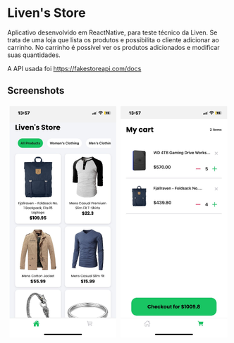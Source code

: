 # Liven's Store

Aplicativo desenvolvido em ReactNative, para teste técnico da Liven. Se trata de uma loja que lista os produtos e possibilita o cliente adicionar ao carrinho. No carrinho é possível ver os produtos adicionados e modificar suas quantidades.

A API usada foi https://fakestoreapi.com/docs

## Screenshots

<div style="display: flex;">
    <div style="flex: 50%; padding: 5px;">
        <img src="./assets/home.jpeg" alt="App Home Screenshot">
    </div>
    <div style="flex: 50%; padding: 5px;">
        <img src="./assets/cart.jpeg" alt="App Cart Screenshot">
    </div>
</div>
